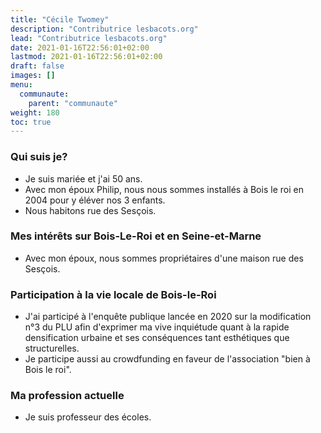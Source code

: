 ```yaml
---
title: "Cécile Twomey"
description: "Contributrice lesbacots.org"
lead: "Contributrice lesbacots.org"
date: 2021-01-16T22:56:01+02:00
lastmod: 2021-01-16T22:56:01+02:00
draft: false
images: []
menu:
  communaute:
    parent: "communaute"
weight: 180
toc: true
---
```


### Qui suis je?

- Je suis mariée et j'ai 50 ans.
- Avec mon époux Philip, nous nous sommes installés à Bois le roi en 2004 pour y éléver nos 3 enfants.
- Nous habitons rue des Sesçois.

### Mes intérêts sur Bois-Le-Roi et en Seine-et-Marne

- Avec mon époux, nous sommes propriétaires d'une maison rue des Sesçois.

### Participation à la vie locale de Bois-le-Roi

- J'ai participé à l'enquête publique lancée en 2020 sur la modification n°3 du PLU afin d'exprimer ma vive inquiétude quant à la rapide densification urbaine et ses conséquences tant esthétiques que structurelles.
- Je participe aussi au crowdfunding en faveur de l'association "bien à Bois le roi".

### Ma profession actuelle

- Je suis professeur des écoles.
